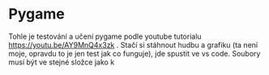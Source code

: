 # Pygame
Tohle je testování a učení pygame podle youtube tutorialu https://youtu.be/AY9MnQ4x3zk .
Stačí si stáhnout hudbu a grafiku (ta není moje, opravdu to je jen test jak co funguje), jde spustit ve vs code. 
Soubory musí být ve stejné složce jako k
